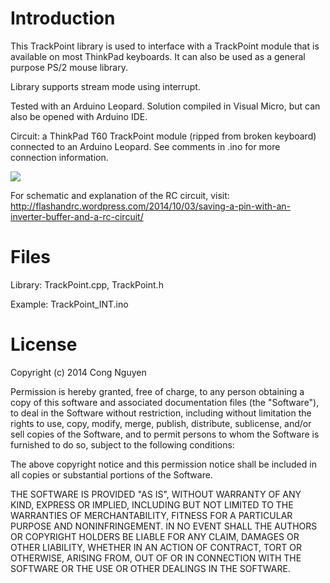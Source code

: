 # Introduction
This TrackPoint library is used to interface with a TrackPoint module 
that is available on most ThinkPad keyboards. It can also be used as a 
general purpose PS/2 mouse library.

Library supports stream mode using interrupt.

Tested with an Arduino Leopard. Solution compiled in Visual Micro, but 
can also be opened with Arduino IDE.

Circuit: a ThinkPad T60 TrackPoint module (ripped from broken keyboard)
connected to an Arduino Leopard. See comments in .ino for more connection
information.

![](/readme-photo/Leonardo-TrackPoint.jpg)

For schematic and explanation of the RC circuit, visit: http://flashandrc.wordpress.com/2014/10/03/saving-a-pin-with-an-inverter-buffer-and-a-rc-circuit/

# Files

Library: TrackPoint.cpp, TrackPoint.h

Example: TrackPoint_INT.ino

# License
Copyright (c) 2014 Cong Nguyen

Permission is hereby granted, free of charge, to any person obtaining a copy
of this software and associated documentation files (the "Software"), to deal
in the Software without restriction, including without limitation the rights
to use, copy, modify, merge, publish, distribute, sublicense, and/or sell
copies of the Software, and to permit persons to whom the Software is
furnished to do so, subject to the following conditions:

The above copyright notice and this permission notice shall be included in
all copies or substantial portions of the Software.

THE SOFTWARE IS PROVIDED "AS IS", WITHOUT WARRANTY OF ANY KIND, EXPRESS OR
IMPLIED, INCLUDING BUT NOT LIMITED TO THE WARRANTIES OF MERCHANTABILITY,
FITNESS FOR A PARTICULAR PURPOSE AND NONINFRINGEMENT. IN NO EVENT SHALL THE
AUTHORS OR COPYRIGHT HOLDERS BE LIABLE FOR ANY CLAIM, DAMAGES OR OTHER
LIABILITY, WHETHER IN AN ACTION OF CONTRACT, TORT OR OTHERWISE, ARISING FROM,
OUT OF OR IN CONNECTION WITH THE SOFTWARE OR THE USE OR OTHER DEALINGS IN
THE SOFTWARE.

